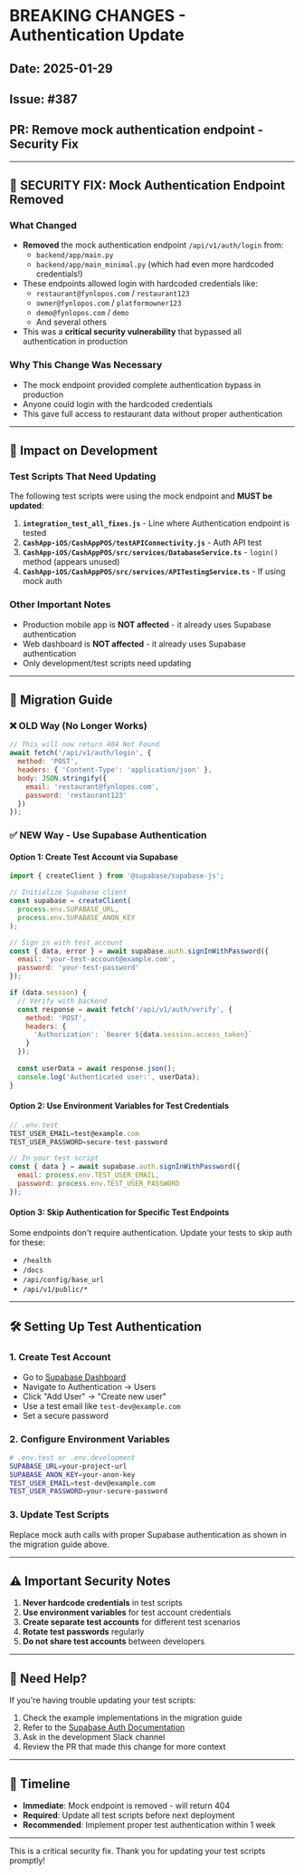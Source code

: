 # BREAKING CHANGES - Authentication Update

## Date: 2025-01-29
## Issue: #387
## PR: Remove mock authentication endpoint - Security Fix

---

## 🚨 SECURITY FIX: Mock Authentication Endpoint Removed

### What Changed
- **Removed** the mock authentication endpoint `/api/v1/auth/login` from:
  - `backend/app/main.py` 
  - `backend/app/main_minimal.py` (which had even more hardcoded credentials!)
- These endpoints allowed login with hardcoded credentials like:
  - `restaurant@fynlopos.com` / `restaurant123`
  - `owner@fynlopos.com` / `platformowner123`
  - `demo@fynlopos.com` / `demo`
  - And several others
- This was a **critical security vulnerability** that bypassed all authentication in production

### Why This Change Was Necessary
- The mock endpoint provided complete authentication bypass in production
- Anyone could login with the hardcoded credentials
- This gave full access to restaurant data without proper authentication

---

## 📝 Impact on Development

### Test Scripts That Need Updating
The following test scripts were using the mock endpoint and **MUST be updated**:

1. **`integration_test_all_fixes.js`** - Line where Authentication endpoint is tested
2. **`CashApp-iOS/CashAppPOS/testAPIConnectivity.js`** - Auth API test
3. **`CashApp-iOS/CashAppPOS/src/services/DatabaseService.ts`** - `login()` method (appears unused)
4. **`CashApp-iOS/CashAppPOS/src/services/APITestingService.ts`** - If using mock auth

### Other Important Notes
- Production mobile app is **NOT affected** - it already uses Supabase authentication
- Web dashboard is **NOT affected** - it already uses Supabase authentication
- Only development/test scripts need updating

---

## 🔄 Migration Guide

### ❌ OLD Way (No Longer Works)
```javascript
// This will now return 404 Not Found
await fetch('/api/v1/auth/login', {
  method: 'POST',
  headers: { 'Content-Type': 'application/json' },
  body: JSON.stringify({
    email: 'restaurant@fynlopos.com',
    password: 'restaurant123'
  })
});
```

### ✅ NEW Way - Use Supabase Authentication

#### Option 1: Create Test Account via Supabase
```javascript
import { createClient } from '@supabase/supabase-js';

// Initialize Supabase client
const supabase = createClient(
  process.env.SUPABASE_URL,
  process.env.SUPABASE_ANON_KEY
);

// Sign in with test account
const { data, error } = await supabase.auth.signInWithPassword({
  email: 'your-test-account@example.com',
  password: 'your-test-password'
});

if (data.session) {
  // Verify with backend
  const response = await fetch('/api/v1/auth/verify', {
    method: 'POST',
    headers: {
      'Authorization': `Bearer ${data.session.access_token}`
    }
  });
  
  const userData = await response.json();
  console.log('Authenticated user:', userData);
}
```

#### Option 2: Use Environment Variables for Test Credentials
```javascript
// .env.test
TEST_USER_EMAIL=test@example.com
TEST_USER_PASSWORD=secure-test-password

// In your test script
const { data } = await supabase.auth.signInWithPassword({
  email: process.env.TEST_USER_EMAIL,
  password: process.env.TEST_USER_PASSWORD
});
```

#### Option 3: Skip Authentication for Specific Test Endpoints
Some endpoints don't require authentication. Update your tests to skip auth for these:
- `/health`
- `/docs`
- `/api/config/base_url`
- `/api/v1/public/*`

---

## 🛠️ Setting Up Test Authentication

### 1. Create Test Account
- Go to [Supabase Dashboard](https://app.supabase.com)
- Navigate to Authentication → Users
- Click "Add User" → "Create new user"
- Use a test email like `test-dev@example.com`
- Set a secure password

### 2. Configure Environment Variables
```bash
# .env.test or .env.development
SUPABASE_URL=your-project-url
SUPABASE_ANON_KEY=your-anon-key
TEST_USER_EMAIL=test-dev@example.com
TEST_USER_PASSWORD=your-secure-password
```

### 3. Update Test Scripts
Replace mock auth calls with proper Supabase authentication as shown in the migration guide above.

---

## ⚠️ Important Security Notes

1. **Never hardcode credentials** in test scripts
2. **Use environment variables** for test account credentials
3. **Create separate test accounts** for different test scenarios
4. **Rotate test passwords** regularly
5. **Do not share test accounts** between developers

---

## 🤝 Need Help?

If you're having trouble updating your test scripts:

1. Check the example implementations in the migration guide
2. Refer to the [Supabase Auth Documentation](https://supabase.com/docs/guides/auth)
3. Ask in the development Slack channel
4. Review the PR that made this change for more context

---

## 📅 Timeline

- **Immediate**: Mock endpoint is removed - will return 404
- **Required**: Update all test scripts before next deployment
- **Recommended**: Implement proper test authentication within 1 week

---

This is a critical security fix. Thank you for updating your test scripts promptly!